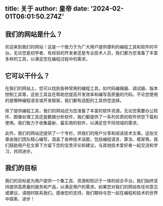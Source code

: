 title: 关于
author: 皇帝
date: '2024-02-01T06:01:50.274Z'
---
## 我们的网站是什么？
欢迎来到我们的网站！这是一个致力于为广大用户提供便利的编程工具和软件的平台。无论您是初学者、有经验的开发者还是专业技术人员，我们都为您准备了丰富多样的工具，以满足您在编程过程中的需求。
## 它可以干什么？
在我们的网站上，您可以找到各种常用的编程工具，如代码编辑器、调试器、版本控制工具等，这些工具旨在帮助您提高开发效率和编写高质量的代码。不论您使用的是哪种编程语言或开发框架，我们都有适配的工具供您选择。

除了提供编程工具，我们的网站还为您准备了丰富的软件资源。无论您需要办公软件、图像处理工具还是数据分析软件，我们都提供了一系列优质的软件供您下载和使用。我们致力于收集最新、最实用的软件，以满足您不同领域的需求。

此外，我们的网站还提供了一个专栏，供我们的用户分享和阅读技术文章。这些文章由我们团队精心编写，涵盖了各种技术话题，包括编程语言、算法、框架等。我们鼓励用户在文章下方留下您的宝贵评论和建议，与其他技术爱好者一起交流和学习，共同进步。
## 我们的目标
我们的目标是为用户提供一个集工具、资源和知识于一体的综合平台。我们始终坚持提供高质量的服务和产品，以满足用户的需求。如果您对我们的网站有任何意见或建议，请随时联系我们。感谢您的支持，我们期待与您一起在编程和技术的世界中探索、进步！